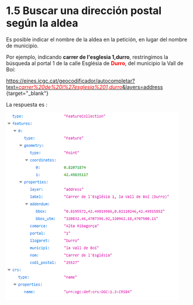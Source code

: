 # 1.5 Buscar una dirección postal según la aldea
Es posible indicar el nombre de la aldea en la petición, en lugar del nombre de municipio. 

Por ejemplo, indicando **carrer de l'esglesia 1,durro**, restringimos la búsqueda al portal 1 de la calle Església de <span style="color:red">**Durro**</span>, del municipio la Vall de Boí:

[https://eines.icgc.cat/geocodificador/autocompletar?text=<span style="color:red">*carrer%20de%20l%27esglesia%201,durro*</span>&layers=address
](https://eines.icgc.cat/geocodificador/autocompletar?text=carrer%20de%20l%27esglesia%201,durro&layers=address){target="_blank"}

La respuesta es :

 ![](img/llogaret3.png)